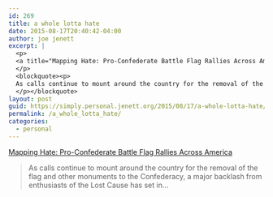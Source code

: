 ```yaml
---
id: 269
title: a whole lotta hate
date: 2015-08-17T20:40:42-04:00
author: joe jenett
excerpt: |
  <p>
  <a title="Mapping Hate: Pro-Confederate Battle Flag Rallies Across America" href="https://www.splcenter.org/hatewatch/2015/07/16/mapping-hate-pro-confederate-battle-flag-rallies-across-america">Mapping Hate: Pro-Confederate Battle Flag Rallies Across America</a>
  </p>
  <blockquote><p>
  As calls continue to mount around the country for the removal of the flag and other monuments to the Confederacy, a major backlash from enthusiasts of the Lost Cause has set in...
  </p></blockquote>
layout: post
guid: https://simply.personal.jenett.org/2015/08/17/a-whole-lotta-hate/
permalink: /a_whole_lotta_hate/
categories:
  - personal
---
```

[Mapping Hate: Pro-Confederate Battle Flag Rallies Across America](https://www.splcenter.org/hatewatch/2015/07/16/mapping-hate-pro-confederate-battle-flag-rallies-across-america "Mapping Hate: Pro-Confederate Battle Flag Rallies Across America") 

> As calls continue to mount around the country for the removal of the flag and other monuments to the Confederacy, a major backlash from enthusiasts of the Lost Cause has set in...
